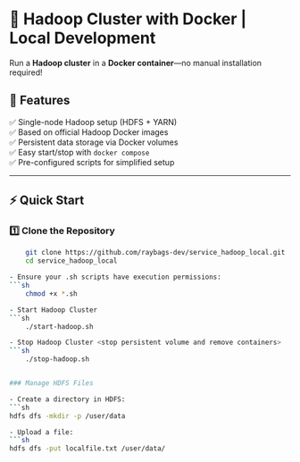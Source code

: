 # 🚀 Hadoop Cluster with Docker | Local Development  

Run a **Hadoop cluster** in a **Docker container**—no manual installation required!  

## 📌 Features  
✅ Single-node Hadoop setup (HDFS + YARN)  
✅ Based on official Hadoop Docker images  
✅ Persistent data storage via Docker volumes  
✅ Easy start/stop with `docker compose`  
✅ Pre-configured scripts for simplified setup  

---

## ⚡ Quick Start  

### 1️⃣ **Clone the Repository**  
```sh
    git clone https://github.com/raybags-dev/service_hadoop_local.git
    cd service_hadoop_local

- Ensure your .sh scripts have execution permissions:
```sh 
    chmod +x *.sh

- Start Hadoop Cluster
```sh
    ./start-hadoop.sh

- Stop Hadoop Cluster <stop persistent volume and remove containers>
```sh
    ./stop-hadoop.sh


### Manage HDFS Files

- Create a directory in HDFS:
```sh
hdfs dfs -mkdir -p /user/data

- Upload a file:
```sh
hdfs dfs -put localfile.txt /user/data/

